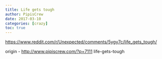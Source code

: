 ```yaml
---
title: Life gets tough
author: PipisCrew
date: 2017-03-10
categories: [crazy]
toc: true
---
```


https://www.reddit.com/r/Unexpected/comments/5ygy7c/life_gets_tough/

origin - http://www.pipiscrew.com/?p=7111 life-gets-tough